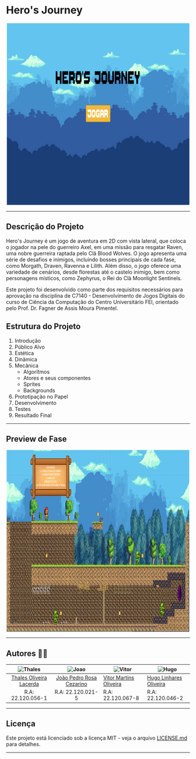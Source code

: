 # Hero's Journey
<p align="center">
  <img alt="Logo" align="center" src ="https://github.com/akajhon/Heros-Journey/blob/main/resources/img_01.png" width="800" height="500"></img>
<p>
   
***

## Descrição do Projeto

Hero's Journey é um jogo de aventura em 2D com vista lateral, que coloca o jogador na pele do guerreiro Axel, em uma missão para resgatar Raven, uma nobre guerreira raptada pelo Clã Blood Wolves. O jogo apresenta uma série de desafios e inimigos, incluindo bosses principais de cada fase, como Morgath, Draven, Ravenna e Lilith. Além disso, o jogo oferece uma variedade de cenários, desde florestas até o castelo inimigo, bem como personagens místicos, como Zephyrus, o Rei do Clã Moonlight Sentinels.

Este projeto foi desenvolvido como parte dos requisitos necessários para aprovação na disciplina de C7140 - Desenvolvimento de Jogos Digitais do curso de Ciência da Computação do Centro Universitário FEI, orientado pelo Prof. Dr. Fagner de Assis Moura Pimentel.

## Estrutura do Projeto

1. Introdução
2. Público Alvo
3. Estética
4. Dinâmica
5. Mecânica
   - Algoritmos
   - Atores e seus componentes
   - Sprites
   - Backgrounds
6. Prototipação no Papel
7. Desenvolvimento
8. Testes
9. Resultado Final
***
   
## Preview de Fase

<p align="center">
  <img alt="Logo" align="center" src ="https://github.com/akajhon/Heros-Journey/blob/main/resources/img_02.png" width="800" height="500"></img>
<p>
   
***
## Autores 👨‍💻
| <img src="https://avatars.githubusercontent.com/u/63318165?v=4" alt="Thales" width="150"/> | <img src="https://avatars.githubusercontent.com/u/69048604?v=4" alt="Joao" width="150"/> | <img src="https://avatars.githubusercontent.com/u/65295232?v=4" alt="Vitor" width="150"/> | <img src="https://avatars.githubusercontent.com/u/72151253?v=4" alt="Hugo" width="150"/> |
|:-------------------------------------------------------------------------------------------:|:-------------------------------------------------------------------------------------------:|---------------------------------------------------------------------------------------------|--------------------------------------------------------------------------------------------|
| [Thales Oliveira Lacerda](https://github.com/LacThales)                                 | [João Pedro Rosa Cezarino](https://github.com/akajhon)                                      | [Vitor Martins Oliveira](https://github.com/vihmar)                                         | [Hugo Linhares Oliveira](https://github.com/hugolinhareso)                                       |
| R.A: 22.120.056-1                                                                          | R.A: 22.120.021-5                                                                           | R.A: 22.120.067-8                                                                           | R.A: 22.120.046-2                                                                          |
***

## Licença

Este projeto está licenciado sob a licença MIT - veja o arquivo [LICENSE.md](LICENSE.md) para detalhes.
***
